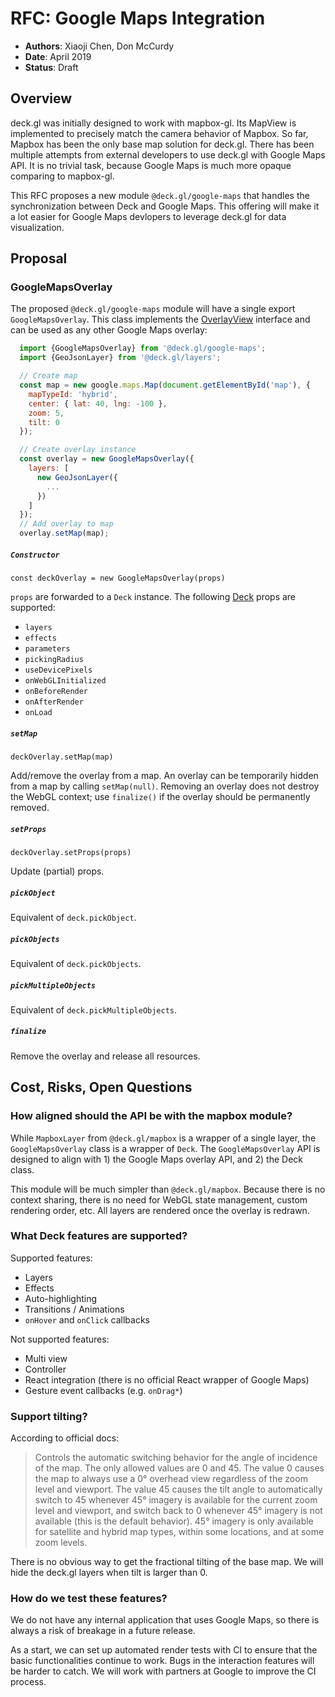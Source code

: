 # RFC: Google Maps Integration

* **Authors**: Xiaoji Chen, Don McCurdy
* **Date**: April 2019
* **Status**: Draft

## Overview

deck.gl was initially designed to work with mapbox-gl. Its MapView is implemented to precisely match the camera behavior of Mapbox. So far, Mapbox has been the only base map solution for deck.gl. There has been multiple attempts from external developers to use deck.gl with Google Maps API. It is no trivial task, because Google Maps is much more opaque comparing to mapbox-gl.

This RFC proposes a new module `@deck.gl/google-maps` that handles the synchronization between Deck and Google Maps. This offering will make it a lot easier for Google Maps devlopers to leverage deck.gl for data visualization.

## Proposal

### GoogleMapsOverlay

The proposed `@deck.gl/google-maps` module will have a single export `GoogleMapsOverlay`. This class implements the [OverlayView](https://developers.google.com/maps/documentation/javascript/reference/#OverlayView) interface and can be used as any other Google Maps overlay:

```js
  import {GoogleMapsOverlay} from '@deck.gl/google-maps';
  import {GeoJsonLayer} from '@deck.gl/layers';

  // Create map
  const map = new google.maps.Map(document.getElementById('map'), {
    mapTypeId: 'hybrid',
    center: { lat: 40, lng: -100 },
    zoom: 5,
    tilt: 0
  });

  // Create overlay instance
  const overlay = new GoogleMapsOverlay({
    layers: [
      new GeoJsonLayer({
        ...
      })
    ]
  });
  // Add overlay to map
  overlay.setMap(map);
```

##### `Constructor`

`const deckOverlay = new GoogleMapsOverlay(props)`

`props` are forwarded to a `Deck` instance. The following [Deck](/docs/api-reference/deck.md) props are supported:

- `layers`
- `effects`
- `parameters`
- `pickingRadius`
- `useDevicePixels`
- `onWebGLInitialized`
- `onBeforeRender`
- `onAfterRender`
- `onLoad`


##### `setMap`

`deckOverlay.setMap(map)`

Add/remove the overlay from a map. An overlay can be temporarily hidden from a map by calling `setMap(null)`. Removing an overlay does not destroy the WebGL context; use `finalize()` if the overlay should be permanently removed.

##### `setProps`

`deckOverlay.setProps(props)`

Update (partial) props.

##### `pickObject`

Equivalent of `deck.pickObject`.

##### `pickObjects`

Equivalent of `deck.pickObjects`.

##### `pickMultipleObjects`

Equivalent of `deck.pickMultipleObjects`.

##### `finalize`

Remove the overlay and release all resources.


## Cost, Risks, Open Questions

### How aligned should the API be with the mapbox module?

While `MapboxLayer` from `@deck.gl/mapbox` is a wrapper of a single layer, the `GoogleMapsOverlay` class is a wrapper of `Deck`. The `GoogleMapsOverlay` API is designed to align with 1) the Google Maps overlay API, and 2) the Deck class. 

This module will be much simpler than `@deck.gl/mapbox`. Because there is no context sharing, there is no need for WebGL state management, custom rendering order, etc. All layers are rendered once the overlay is redrawn.

### What Deck features are supported?

Supported features:

- Layers
- Effects
- Auto-highlighting
- Transitions / Animations
- `onHover` and `onClick` callbacks

Not supported features:

- Multi view
- Controller
- React integration (there is no official React wrapper of Google Maps)
- Gesture event callbacks (e.g. `onDrag*`)

### Support tilting?

According to official docs:

> Controls the automatic switching behavior for the angle of incidence of the map. The only allowed values are 0 and 45. The value 0 causes the map to always use a 0° overhead view regardless of the zoom level and viewport. The value 45 causes the tilt angle to automatically switch to 45 whenever 45° imagery is available for the current zoom level and viewport, and switch back to 0 whenever 45° imagery is not available (this is the default behavior). 45° imagery is only available for satellite and hybrid map types, within some locations, and at some zoom levels.

There is no obvious way to get the fractional tilting of the base map. We will hide the deck.gl layers when tilt is larger than 0.

### How do we test these features?

We do not have any internal application that uses Google Maps, so there is always a risk of breakage in a future release.

As a start, we can set up automated render tests with CI to ensure that the basic functionalities continue to work. Bugs in the interaction features will be harder to catch. We will work with partners at Google to improve the CI process.
